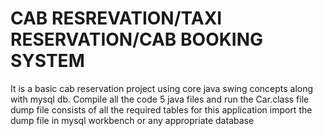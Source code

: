 # CAB RESREVATION/TAXI RESERVATION/CAB BOOKING SYSTEM
It is a basic cab reservation project using core java swing concepts along with mysql db.
Compile all the code 5 java files and run the Car.class file
dump file consists of all the required tables for this application
import the dump file in mysql workbench or any appropriate database
